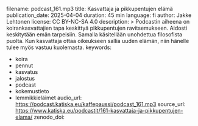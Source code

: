 filename: podcast_161.mp3
title: Kasvattaja ja pikkupentujen elämä
publication_date: 2025-04-04
duration: 45 min
language: fi
author: Jakke Lehtonen
license: CC BY-NC-SA 4.0
description: >
  Podcastin aiheena on koirankasvattajien tapa keskittyä pikkupentujen ravitsemukseen. Aidosti keskitytään emän tarpeisiin.
  Samalla käsitellään unohdettua filosofista puolta. Kun kasvattaja ottaa oikeukseen sallia uuden elämän, niin hänelle tulee myös vastuu kuolemasta.
keywords:
  - koira
  - pennut
  - kasvatus
  - jalostus
  - podcast
  - kokemustieto
  - lemmikkieläimet
audio_url: https://podcast.katiska.eu/kaffepaussi/podcast_161.mp3
source_url: https://www.katiska.eu/podcastit/161-kasvattaja-ja-pikkupentujen-elama/
zenodo_doi:
